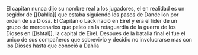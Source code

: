 El capitan nunca dijo su nombre real a los jugadores, el en realidad es un segidor de [[Dahlia]] que estaba siguiendo los pasos de Dandelion por orden de su Diosa.
El Capitán o Lack nació en Eirel y era el lider de un grupo de mercenarios que peleo en la retaguardia de la guerra de los Dioses en [[Ishtal]], la capital de Eirel. Despues de la batalla final el fue el unico de sus compañeros que sobrevivio y decidio no involucrarse mas con los Dioses hasta que conoció a Dahlia